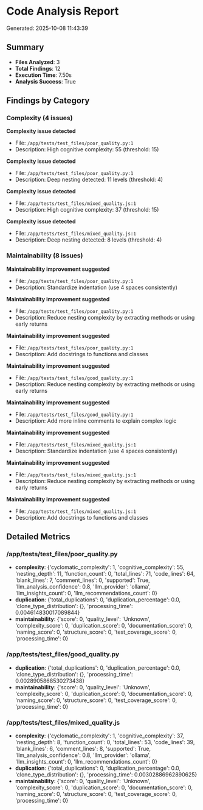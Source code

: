 # Code Analysis Report
Generated: 2025-10-08 11:43:39

## Summary
- **Files Analyzed**: 3
- **Total Findings**: 12
- **Execution Time**: 7.50s
- **Analysis Success**: True

## Findings by Category

### Complexity (4 issues)

**Complexity issue detected**
- File: `/app/tests/test_files/poor_quality.py:1`
- Description: High cognitive complexity: 55 (threshold: 15)

**Complexity issue detected**
- File: `/app/tests/test_files/poor_quality.py:1`
- Description: Deep nesting detected: 11 levels (threshold: 4)

**Complexity issue detected**
- File: `/app/tests/test_files/mixed_quality.js:1`
- Description: High cognitive complexity: 37 (threshold: 15)

**Complexity issue detected**
- File: `/app/tests/test_files/mixed_quality.js:1`
- Description: Deep nesting detected: 8 levels (threshold: 4)


### Maintainability (8 issues)

**Maintainability improvement suggested**
- File: `/app/tests/test_files/poor_quality.py:1`
- Description: Standardize indentation (use 4 spaces consistently)

**Maintainability improvement suggested**
- File: `/app/tests/test_files/poor_quality.py:1`
- Description: Reduce nesting complexity by extracting methods or using early returns

**Maintainability improvement suggested**
- File: `/app/tests/test_files/poor_quality.py:1`
- Description: Add docstrings to functions and classes

**Maintainability improvement suggested**
- File: `/app/tests/test_files/good_quality.py:1`
- Description: Reduce nesting complexity by extracting methods or using early returns

**Maintainability improvement suggested**
- File: `/app/tests/test_files/good_quality.py:1`
- Description: Add more inline comments to explain complex logic

**Maintainability improvement suggested**
- File: `/app/tests/test_files/mixed_quality.js:1`
- Description: Standardize indentation (use 4 spaces consistently)

**Maintainability improvement suggested**
- File: `/app/tests/test_files/mixed_quality.js:1`
- Description: Reduce nesting complexity by extracting methods or using early returns

**Maintainability improvement suggested**
- File: `/app/tests/test_files/mixed_quality.js:1`
- Description: Add docstrings to functions and classes


## Detailed Metrics

### /app/tests/test_files/poor_quality.py

- **complexity**: {'cyclomatic_complexity': 1, 'cognitive_complexity': 55, 'nesting_depth': 11, 'function_count': 0, 'total_lines': 71, 'code_lines': 64, 'blank_lines': 7, 'comment_lines': 0, 'supported': True, 'llm_analysis_confidence': 0.8, 'llm_provider': 'ollama', 'llm_insights_count': 0, 'llm_recommendations_count': 0}
- **duplication**: {'total_duplications': 0, 'duplication_percentage': 0.0, 'clone_type_distribution': {}, 'processing_time': 0.004614830017089844}
- **maintainability**: {'score': 0, 'quality_level': 'Unknown', 'complexity_score': 0, 'duplication_score': 0, 'documentation_score': 0, 'naming_score': 0, 'structure_score': 0, 'test_coverage_score': 0, 'processing_time': 0}

### /app/tests/test_files/good_quality.py

- **duplication**: {'total_duplications': 0, 'duplication_percentage': 0.0, 'clone_type_distribution': {}, 'processing_time': 0.0028905868530273438}
- **maintainability**: {'score': 0, 'quality_level': 'Unknown', 'complexity_score': 0, 'duplication_score': 0, 'documentation_score': 0, 'naming_score': 0, 'structure_score': 0, 'test_coverage_score': 0, 'processing_time': 0}

### /app/tests/test_files/mixed_quality.js

- **complexity**: {'cyclomatic_complexity': 1, 'cognitive_complexity': 37, 'nesting_depth': 8, 'function_count': 0, 'total_lines': 53, 'code_lines': 39, 'blank_lines': 6, 'comment_lines': 8, 'supported': True, 'llm_analysis_confidence': 0.8, 'llm_provider': 'ollama', 'llm_insights_count': 0, 'llm_recommendations_count': 0}
- **duplication**: {'total_duplications': 0, 'duplication_percentage': 0.0, 'clone_type_distribution': {}, 'processing_time': 0.00302886962890625}
- **maintainability**: {'score': 0, 'quality_level': 'Unknown', 'complexity_score': 0, 'duplication_score': 0, 'documentation_score': 0, 'naming_score': 0, 'structure_score': 0, 'test_coverage_score': 0, 'processing_time': 0}

